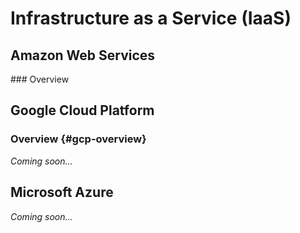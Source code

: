 # Infrastructure as a Service (IaaS)

## Amazon Web Services

<a name="aws-overview" />
### Overview

## Google Cloud Platform

### Overview {#gcp-overview}

_Coming soon..._

## Microsoft Azure

_Coming soon..._
